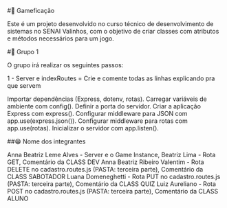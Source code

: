 #🎲 Gameficação

Este é um projeto desenvolvido no curso técnico de desenvolvimento de sistemas no SENAI Valinhos, com o objetivo de criar classes com atributos e métodos necessários para um jogo.

#👭 Grupo 1

O grupo irá realizar os seguintes passos:

1 - Server e indexRoutes = Crie e comente todas as linhas explicando pra que servem

Importar dependências (Express, dotenv, rotas).
Carregar variáveis de ambiente com config().
Definir a porta do servidor.
Criar a aplicação Express com express().
Configurar middleware para JSON com app.use(express.json()).
Configurar middleware para rotas com app.use(rotas).
Inicializar o servidor com app.listen().

##😁 Nome dos integrantes

Anna Beatriz Leme Alves - Server e o Game Instance,
Beatriz Lima - Rota GET, Comentário da CLASS DEV 
Anna Beatriz Ribeiro Valentim - Rota DELETE no cadastro.routes.js (PASTA: terceira parte), Comentário da CLASS SABOTADOR
Luana Domeneghetti - Rota PUT no cadastro.routes.js (PASTA: terceira parte), Comentário da CLASS QUIZ
Luiz Aureliano - Rota POST no cadastro.routes.js (PASTA: terceira parte), Comentário da CLASS ALUNO
